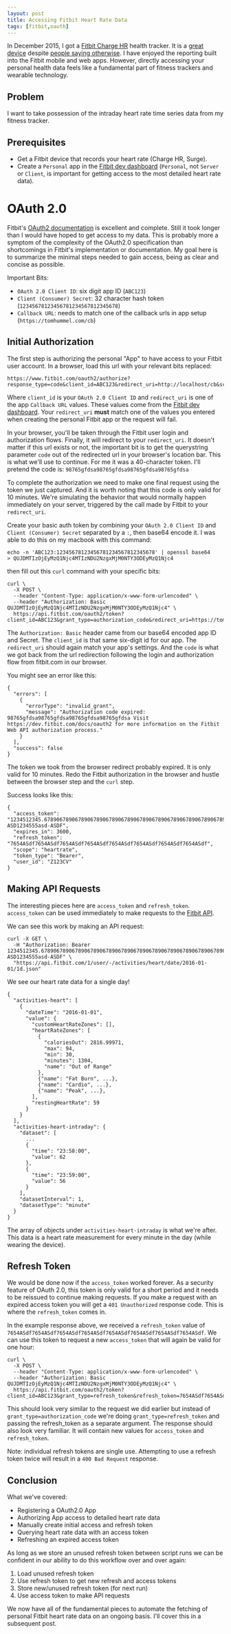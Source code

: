 ```yaml
---
layout: post
title: Accessing Fitbit Heart Rate Data
tags: [fitbit,oauth]
---
```


In December 2015, I got a [Fitbit Charge HR](https://www.fitbit.com/chargehr) health tracker. It is a [great device](https://www.consumerreports.org/fitness-trackers/taking-the-pulse-of-fitbits-contested-heart-rate-monitors/) despite [people saying otherwise](http://www.theverge.com/2016/1/6/10724270/fitbit-lawsuit-charge-hr-surge-incomplete-heart-rate-tracking). I have enjoyed the reporting built into the Fitbit mobile and web apps. However, directly accessing your personal health data feels like a fundamental part of fitness trackers and wearable technology.

## Problem
I want to take possession of the intraday heart rate time series data from my fitness tracker.

## Prerequisites
- Get a Fitbit device that records your heart rate (Charge HR, Surge).
- Create a `Personal` app in the [Fitbit dev dashboard](https://dev.fitbit.com/apps) (`Personal`, not `Server` or `Client`, is important for getting access to the most detailed heart rate data).

# OAuth 2.0

Fitbit's [OAuth2 documentation](https://dev.fitbit.com/docs/oauth2/) is excellent and complete. Still it took longer than I would have hoped to get access to my data. This is probably more a symptom of the complexity of the OAuth2.0 specification than shortcomings in Fitbit's implementation or documentation. My goal here is to summarize the minimal steps needed to gain access, being as clear and concise as possible.

Important Bits:

- `OAuth 2.0 Client ID`: six digit app ID (`ABC123`)
- `Client (Consumer) Secret`: 32 character hash token (`12345678123456781234567812345678`)
- `Callback URL`: needs to match one of the callback urls in app setup (`https://tomhummel.com/cb`)

## Initial Authorization

The first step is authorizing the personal "App" to have access to your Fitbit user account. In a browser, load this url with your relevant bits replaced:

```
https://www.fitbit.com/oauth2/authorize?response_type=code&client_id=ABC123&redirect_uri=http://localhost/cb&scope=heartrate
```

Where `client_id` is your `OAuth 2.0 Client ID` and `redirect_uri` is one of the app `Callback URL` values. These values come from the [Fitbit dev dashboard](https://dev.fitbit.com/apps). Your `redirect_uri` **must** match one of the values you entered when creating the personal Fitbit app or the request will fail.

In your browser, you'll be taken through the Fitbit user login and authorization flows. Finally, it will redirect to your `redirect_uri`. It doesn't matter if this url exists or not, the important bit is to get the querystring parameter `code` out of the redirected url in your browser's location bar. This is what we'll use to continue. For me it was a 40-character token. I'll pretend the code is: `98765gfdsa98765gfdsa98765gfdsa98765gfdsa`

To complete the authorization we need to make one final request using the token we just captured. And it is worth noting that this code is only valid for 10 minutes. We're simulating the behavior that would normally happen immediately on your server, triggered by the call made by Fitbit to your `redirect_uri`.

Create your basic auth token by combining your `OAuth 2.0 Client ID` and `Client (Consumer) Secret` separated by a `:`, then base64 encode it. I was able to do this on my macbook with this command:

```
echo -n 'ABC123:12345678123456781234567812345678' | openssl base64
> QUJDMTIzOjEyMzQ1Njc4MTIzNDU2NzgxMjM0NTY3ODEyMzQ1Njc4
```

then fill out this `curl` command with your specific bits:

```
curl \
  -X POST \
  --header "Content-Type: application/x-www-form-urlencoded" \
  --header "Authorization: Basic QUJDMTIzOjEyMzQ1Njc4MTIzNDU2NzgxMjM0NTY3ODEyMzQ1Njc4" \
  https://api.fitbit.com/oauth2/token?client_id=ABC123&grant_type=authorization_code&redirect_uri=https://tomhummel.com/cb&code=98765gfdsa98765gfdsa98765gfdsa98765gfdsa
```

The `Authorization: Basic` header came from our base64 encoded app ID and Secret. The `client_id` is that same six-digit id for our app. The `redirect_uri` should again match your app's settings. And the `code` is what we got back from the url redirection following the login and authorization flow from fitbit.com in our browser.

You might see an error like this:

```
{
  "errors": [
    {
      "errorType": "invalid_grant",
      "message": "Authorization code expired: 98765gfdsa98765gfdsa98765gfdsa98765gfdsa Visit https://dev.fitbit.com/docs/oauth2 for more information on the Fitbit Web API authorization process."
    }
  ],
  "success": false
}
```

The token we took from the browser redirect probably expired. It is only valid for 10 minutes. Redo the Fitbit authorization in the browser and hustle between the browser step and the `curl` step.

Success looks like this:

```
{
  "access_token": "1234512345.67890678906789067890678906789067890678906789067890678906789067890678906789067890678906789067890678906789067890678906789067890678906789067890678906789067890.cvbBNM456745cvbBNM456745-ASD1234555asd-ASDF",
  "expires_in": 3600,
  "refresh_token": "7654ASdf7654ASdf7654ASdf7654ASdf7654ASdf7654ASdf7654ASdf7654ASdf",
  "scope": "heartrate",
  "token_type": "Bearer",
  "user_id": "Z123CV"
}
```

## Making API Requests

The interesting pieces here are `access_token` and `refresh_token`. `access_token` can be used immediately to make requests to the [Fitbit API](https://dev.fitbit.com/docs/heart-rate/).

We can see this work by making an API request:

```
curl -X GET \
  -H "Authorization: Bearer 1234512345.67890678906789067890678906789067890678906789067890678906789067890678906789067890678906789067890678906789067890678906789067890678906789067890678906789067890.cvbBNM456745cvbBNM456745-ASD1234555asd-ASDF" \
  "https://api.fitbit.com/1/user/-/activities/heart/date/2016-01-01/1d.json"
```

We see our heart rate data for a single day!

```
{
  "activities-heart": [
    {
      "dateTime": "2016-01-01",
      "value": {
        "customHeartRateZones": [],
        "heartRateZones": [
          {
            "caloriesOut": 2816.99971,
            "max": 94,
            "min": 30,
            "minutes": 1304,
            "name": "Out of Range"
          },
          {"name": "Fat Burn", ...},
          {"name": "Cardio", ...},
          {"name": "Peak", ...},
        ],
        "restingHeartRate": 59
      }
    }
  ],
  "activities-heart-intraday": {
    "dataset": [
      ...
      {
        "time": "23:58:00",
        "value": 62
      },
      {
        "time": "23:59:00",
        "value": 56
      }
    ],
    "datasetInterval": 1,
    "datasetType": "minute"
  }
}
```

The array of objects under `activities-heart-intraday` is what we're after. This data is a heart rate measurement for every minute in the day (while wearing the device).

## Refresh Token

We would be done now if the `access_token` worked forever. As a security feature of OAuth 2.0, this token is only valid for a short period and it needs to be reissued to continue making requests. If you make a request with an expired access token you will get a `401 Unauthorized` response code. This is where the `refresh_token` comes in.

In the example response above, we received a `refresh_token` value of `7654ASdf7654ASdf7654ASdf7654ASdf7654ASdf7654ASdf7654ASdf7654ASdf`. We can use this token to request a new `access_token` that will again be valid for one hour:

```
curl \
  -X POST \
  --header "Content-Type: application/x-www-form-urlencoded" \
  --header "Authorization: Basic QUJDMTIzOjEyMzQ1Njc4MTIzNDU2NzgxMjM0NTY3ODEyMzQ1Njc4" \
  https://api.fitbit.com/oauth2/token?client_id=ABC123&grant_type=refresh_token&refresh_token=7654ASdf7654ASdf7654ASdf7654ASdf7654ASdf7654ASdf7654ASdf7654ASdf
```

This should look very similar to the request we did earlier but instead of `grant_type=authorization_code` we're doing `grant_type=refresh_token` and passing the refresh_token as a separate argument. The response should also look very familiar. It will contain new values for `access_token` and `refresh_token`.

Note: individual refresh tokens are single use. Attempting to use a refresh token twice will result in a `400 Bad Request` response.

## Conclusion

What we've covered:

- Registering a OAuth2.0 App
- Authorizing App access to detailed heart rate data
- Manually create initial access and refresh token
- Querying heart rate data with an access token
- Refreshing an expired access token

As long as we store an unused refresh token between script runs we can be confident in our ability to do this workflow over and over again:

1. Load unused refresh token
2. Use refresh token to get new refresh and access tokens
3. Store new/unused refresh token (for next run)
4. Use access token to make API requests

We now have all of the fundamental pieces to automate the fetching of personal Fitbit heart rate data on an ongoing basis. I'll cover this in a subsequent post.

